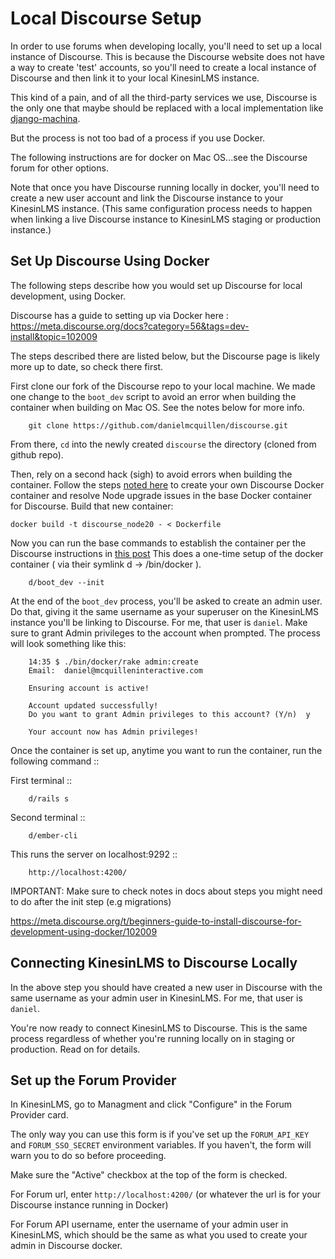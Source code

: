 # Local Discourse Setup

In order to use forums when developing locally, you'll need to set up a local instance of Discourse. This is because the
Discourse website does not have a way to create 'test' accounts, so you'll need to create a local instance of Discourse
and then link it to your local KinesinLMS instance.

This kind of a pain, and of all the third-party services we use, Discourse is the only one that maybe should
be replaced with a local implementation like [django-machina](https://django-machina.readthedocs.io/en/latest/).

But the process is not too bad of a process if you use Docker.

The following instructions are for docker on Mac OS...see the Discourse forum for other options.

Note that once you have Discourse running locally in docker, you'll need to create a new user account and link the
Discourse instance to your KinesinLMS instance. (This same configuration process needs to happen when linking a live
Discourse instance to KinesinLMS staging or production instance.)

## Set Up Discourse Using Docker

The following steps describe how you would set up Discourse for local development, using Docker.

Discourse has a guide to setting up via Docker
here : https://meta.discourse.org/docs?category=56&tags=dev-install&topic=102009

The steps described there are listed below, but the Discourse page is likely more up to date, so check there first.

First clone our fork of the Discourse repo to your local machine. We made one change to the `boot_dev` script
to avoid an error when building the container when building on Mac OS. See the notes below for more info.

```
    git clone https://github.com/danielmcquillen/discourse.git
```

From there, `cd` into the newly created `discourse` the directory (cloned from github repo).

Then, rely on a second hack (sigh) to avoid errors when building the container. Follow the
steps [noted here](https://meta.discourse.org/t/install-discourse-for-development-using-docker/102009/284)
to create your own Discourse Docker container and resolve Node upgrade issues in the base Docker container for
Discourse. Build that new container:

```
docker build -t discourse_node20 - < Dockerfile
```

Now you can run the base commands to establish the container per the Discourse instructions
in [this post](https://meta.discourse.org/t/install-discourse-for-development-using-docker/102009/252)
This does a one-time setup of the docker container ( via their symlink d -> /bin/docker ).

```
    d/boot_dev --init
```

At the end of the `boot_dev` process, you'll be asked to create an admin user. Do that, giving it the same
username as your superuser on the KinesinLMS instance you'll be linking to Discourse. For me, that user is `daniel`.
Make sure to grant Admin privileges to the account when prompted. The process will look something like this:

```
    14:35 $ ./bin/docker/rake admin:create
    Email:  daniel@mcquilleninteractive.com

    Ensuring account is active!

    Account updated successfully!
    Do you want to grant Admin privileges to this account? (Y/n)  y

    Your account now has Admin privileges!
```

Once the container is set up, anytime you want to run the container, run the following command ::

First terminal ::

```
    d/rails s
```

Second terminal ::

```
    d/ember-cli
```

This runs the server on localhost:9292 ::

```
    http://localhost:4200/
```

IMPORTANT: Make sure to check notes in docs about steps you might need to do after the init step
(e.g migrations)

https://meta.discourse.org/t/beginners-guide-to-install-discourse-for-development-using-docker/102009

## Connecting KinesinLMS to Discourse Locally

In the above step you should have created a new user in Discourse with the same username as your admin
user in KinesinLMS. For me, that user is `daniel`.

You're now ready to connect KinesinLMS to Discourse. This is the same process regardless of whether
you're running locally on in staging or production. Read on for details.

## Set up the Forum Provider

In KinesinLMS, go to Managment and click "Configure" in the Forum Provider card.

The only way you can use this form is if you've set up the `FORUM_API_KEY` and `FORUM_SSO_SECRET` environment variables.
If you haven't, the form will warn you to do so before proceeding.

Make sure the "Active" checkbox at the top of the form is checked.

For Forum url, enter `http://localhost:4200/` (or whatever the url is for your Discourse instance running in Docker)

For Forum API username, enter the username of your admin user in KinesinLMS, which should be the same as what you used
to create your admin in Discourse docker.




